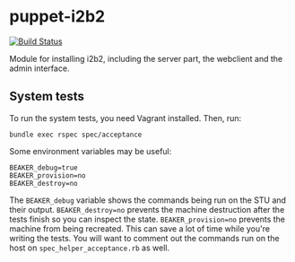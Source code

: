 puppet-i2b2
===========

[![Build Status](https://travis-ci.org/thehyve/puppet-i2b2.svg?branch=master)](https://travis-ci.org/thehyve/puppet-i2b2)

Module for installing i2b2, including the server part, the webclient and the
admin interface.

System tests
------------

To run the system tests, you need Vagrant installed. Then, run:

    bundle exec rspec spec/acceptance

Some environment variables may be useful:

    BEAKER_debug=true
    BEAKER_provision=no
    BEAKER_destroy=no

The `BEAKER_debug` variable shows the commands being run on the STU and their
output. `BEAKER_destroy=no` prevents the machine destruction after the tests
finish so you can inspect the state. `BEAKER_provision=no` prevents the machine
from being recreated. This can save a lot of time while you're writing the
tests. You will want to comment out the commands run on the host on
`spec_helper_acceptance.rb` as well.
